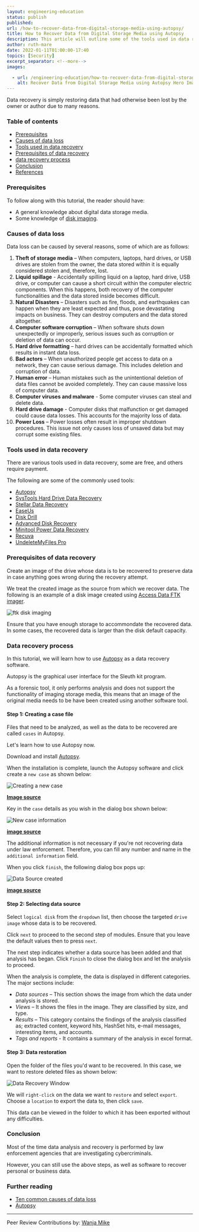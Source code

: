 ```yaml
---
layout: engineering-education
status: publish
published:
url: /how-to-recover-data-from-digital-storage-media-using-autopsy/
title: How to Recover Data from Digital Storage Media using Autopsy
description: This article will outline some of the tools used in data recovery. It will also discuss how to recover deleted files using Autopsy.
author: ruth-mare
date: 2022-01-11T01:00:00-17:40
topics: [Security]
excerpt_separator: <!--more-->
images:

  - url: /engineering-education/how-to-recover-data-from-digital-storage-media-using-autopsy/hero.jpg
    alt: Recover Data from Digital Storage Media using Autopsy Hero Image
---
```

Data recovery is simply restoring data that had otherwise been lost by the owner or author due to many reasons.
<!--more-->
### Table of contents
- [Prerequisites](#prerequisites)
- [Causes of data loss](#causes-of-data-loss)
- [Tools used in data recovery](#tools-used-in-data-recovery)
- [Prerequisites of data recovery](#prerequisites-of-data-recovery)
- [data recovery process](#data-recovery-process)
- [Conclusion](#conclusion)
- [References](#references)

### Prerequisites
To follow along with this tutorial, the reader should have:
- A general knowledge about digital data storage media.
- Some knowledge of [disk imaging](https://www.easeus.com/backup-recovery/disk-imaging.html).


### Causes of data loss
Data loss can be caused by several reasons, some of which are as follows:

1. **Theft of storage media** – When computers, laptops, hard drives, or USB drives are stolen from the owner, the data stored within it is equally considered stolen and, therefore, lost.
2. **Liquid spillage** - Accidentally spilling liquid on a laptop, hard drive, USB drive, or computer can cause a short circuit within the computer electric components. When this happens, both recovery of the computer functionalities and the data stored inside becomes difficult.
3. **Natural Disasters** – Disasters such as fire, floods, and earthquakes can happen when they are least expected and thus, pose devastating impacts on business. They can destroy computers and the data stored altogether.
4. **Computer software corruption** – When software shuts down unexpectedly or improperly, serious issues such as corruption or deletion of data can occur.
5. **Hard drive formatting** – hard drives can be accidentally formatted which results in instant data loss.
6. **Bad actors** – When unauthorized people get access to data on a network, they can cause serious damage. This includes deletion and corruption of data.
7. **Human error** – Human mistakes such as the unintentional deletion of data files cannot be avoided completely. They can cause massive loss of computer data.
8. **Computer viruses and malware** - Some computer viruses can steal and delete data.
9. **Hard drive damage** - Computer disks that malfunction or get damaged could cause data losses. This accounts for the majority loss of data.
10. **Power Loss** – Power losses often result in improper shutdown procedures. This issue not only causes loss of unsaved data but may corrupt some existing files.

### Tools used in data recovery
There are various tools used in data recovery, some are free, and others require payment.

The following are some of the commonly used tools:
- [Autopsy](https://www.autopsy.com/)
- [SysTools Hard Drive Data Recovery](https://www.systoolsgroup.com/hard-drive-data-recovery.html)
- [Stellar Data Recovery](https://www.stellarinfo.com/)
- [EaseUs](https://www.easeus.com/)
- [Disk Drill](https://www.cleverfiles.com/data-recovery-software.html)
- [Advanced Disk Recovery](https://www.systweak.com/advanced-disk-recovery)
- [Minitool Power Data Recovery](https://www.minitool.com/data-recovery-software/free-for-windows.html)
- [Recuva](https://www.ccleaner.com/recuva)
- [UndeleteMyFiles Pro](https://download.cnet.com/UndeleteMyFiles-Pro/3000-2248_4-10807826.html)

### Prerequisites of data recovery
Create an image of the drive whose data is to be recovered to preserve data in case anything goes wrong during the recovery attempt.

We treat the created image as the source from which we recover data. The following is an example of a disk image created using [Access Data FTK imager](https://accessdata.com/product-download/ftk-imager-version-4-5).

![ftk disk imaging](/how-to-recover-data-from-digital-storage-media-using-autopsy/ftk-imaging.jpg)

Ensure that you have enough storage to accommondate the recovered data. In some cases, the recovered data is larger than the disk default capacity.

### Data recovery process
In this tutorial, we will learn how to use [Autopsy](https://www.autopsy.com/) as a data recovery software.

Autopsy is the graphical user interface for the Sleuth kit program.

As a forensic tool, it only performs analysis and does not support the functionality of imaging storage media, this means that an image of the original media needs to be have been created using another software tool.

#### Step 1: Creating a case file
Files that need to be analyzed, as well as the data to be recovered are called `cases` in Autopsy.

Let's learn how to use Autopsy now.

Download and install [Autopsy](https://www.autopsy.com/).

When the installation is complete, launch the Autopsy software and click create a `new case` as shown below:

![Creating a new case](/how-to-recover-data-from-digital-storage-media-using-autopsy/create-new-case.jpg)

**[Image source](Sleuthkit.org)**

Key in the `case` details as you wish in the dialog box shown below:

![New case information](/how-to-recover-data-from-digital-storage-media-using-autopsy/new-case-info.jpg)

**[image source](sleuthkit.org)**

The additional information is not necessary if you're not recovering data under law enforcement. Therefore, you can fill any number and name in the `additional information` field.

When you click `finish`, the following dialog box pops up:

![Data Source created](/how-to-recover-data-from-digital-storage-media-using-autopsy/data-source.jpg)

**[image source](Datascience.foundation)**

#### Step 2: Selecting data source
Select `logical disk` from the `dropdown` list, then choose the targeted `drive image` whose data is to be recovered.

Click `next` to proceed to the second step of modules. Ensure that you leave the default values then to press `next`.

The next step indicates whether a data source has been added and that analysis has began. Click `Finish` to close the dialog box and let the analysis to proceed.

When the analysis is complete, the data is displayed in different categories. The major sections include:

- *Data sources* – This section shows the image from which the data under analysis is stored.
- *Views* – It shows the files in the image. They are classified by size, and type.
- *Results* – This category contains the findings of the analysis classified as; extracted content, keyword hits, HashSet hits, e-mail messages, interesting items, and accounts.
- *Tags and reports* - It contains a summary of the analysis in excel format.

#### Step 3: Data restoration
Open the folder of the files you'd want to be recovered. In this case, we want to restore deleted files as shown below:

![Data Recovery Window](/how-to-recover-data-from-digital-storage-media-using-autopsy/data-recovery.jpg)

We will `right-click` on the data we want to `restore` and select `export`. Choose a `location` to export the data to, then click `save`.

This data can be viewed in the folder to which it has been exported without any difficulties.

### Conclusion
Most of the time data analysis and recovery is performed by law enforcement agencies that are investigating cybercriminals.

However, you can still use the above steps, as well as software to recover personal or business data.

### Further reading
- [Ten common causes of data loss](https://consoltech.com/blog/10-common-causes-of-data-loss/)
- [Autopsy](sleuthkit.org)

---
Peer Review Contributions by: [Wanja Mike](/engineering-education/authors/michael-barasa/)
